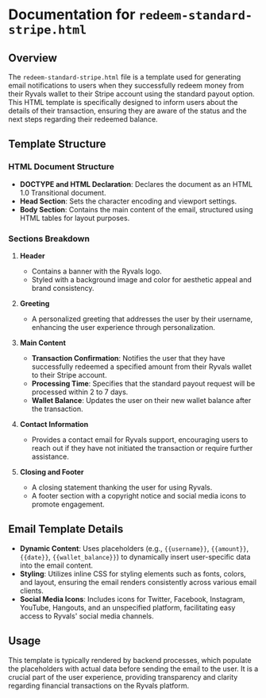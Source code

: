 # Documentation for `redeem-standard-stripe.html`

## Overview

The `redeem-standard-stripe.html` file is a template used for generating email notifications to users when they successfully redeem money from their Ryvals wallet to their Stripe account using the standard payout option. This HTML template is specifically designed to inform users about the details of their transaction, ensuring they are aware of the status and the next steps regarding their redeemed balance.

## Template Structure

### HTML Document Structure

- **DOCTYPE and HTML Declaration**: Declares the document as an HTML 1.0 Transitional document.
- **Head Section**: Sets the character encoding and viewport settings.
- **Body Section**: Contains the main content of the email, structured using HTML tables for layout purposes.

### Sections Breakdown

1. **Header**
   - Contains a banner with the Ryvals logo.
   - Styled with a background image and color for aesthetic appeal and brand consistency.

2. **Greeting**
   - A personalized greeting that addresses the user by their username, enhancing the user experience through personalization.

3. **Main Content**
   - **Transaction Confirmation**: Notifies the user that they have successfully redeemed a specified amount from their Ryvals wallet to their Stripe account.
   - **Processing Time**: Specifies that the standard payout request will be processed within 2 to 7 days.
   - **Wallet Balance**: Updates the user on their new wallet balance after the transaction.

4. **Contact Information**
   - Provides a contact email for Ryvals support, encouraging users to reach out if they have not initiated the transaction or require further assistance.

5. **Closing and Footer**
   - A closing statement thanking the user for using Ryvals.
   - A footer section with a copyright notice and social media icons to promote engagement.

## Email Template Details

- **Dynamic Content**: Uses placeholders (e.g., `{{username}}`, `{{amount}}`, `{{date}}`, `{{wallet_balance}}`) to dynamically insert user-specific data into the email content.
- **Styling**: Utilizes inline CSS for styling elements such as fonts, colors, and layout, ensuring the email renders consistently across various email clients.
- **Social Media Icons**: Includes icons for Twitter, Facebook, Instagram, YouTube, Hangouts, and an unspecified platform, facilitating easy access to Ryvals' social media channels.

## Usage

This template is typically rendered by backend processes, which populate the placeholders with actual data before sending the email to the user. It is a crucial part of the user experience, providing transparency and clarity regarding financial transactions on the Ryvals platform.